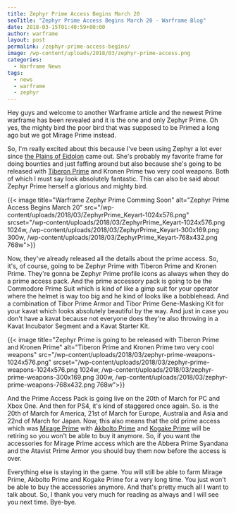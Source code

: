 ```yaml
---
title: Zephyr Prime Access Begins March 20
seoTitle: "Zephyr Prime Access Begins March 20 - Warframe Blog"
date: 2018-03-15T01:40:59+00:00
author: warframe
layout: post
permalink: /zephyr-prime-access-begins/
image: /wp-content/uploads/2018/03/zephyr-prime-access.png
categories:
  - Warframe News
tags:
  - news
  - warframe
  - zephyr
---
```

Hey guys and welcome to another Warframe article and the newest Prime warframe has been revealed and it is the one and only Zephyr Prime. Oh yes, the mighty bird the poor bird that was supposed to be Primed a long ago but we got Mirage Prime instead.<!--more-->

So, I'm really excited about this because I've been using Zephyr a lot ever since [the Plains of Eidolon](https://warframeblog.com/get-started-plains-of-eidolon/) came out. She's probably my favorite frame for doing bounties and just faffing around but also because she's going to be released with [Tiberon Prime](https://warframeblog.com/tiberon-prime-build/) and Kronen Prime two very cool weapons. Both of which I must say look absolutely fantastic. This can also be said about Zephyr Prime herself a glorious and mighty bird.

{{< image title="Warframe Zephyr Prime Comming Soon" alt="Zephyr Prime Access Begins March 20" src="/wp-content/uploads/2018/03/ZephyrPrime_Keyart-1024x576.png" srcset="/wp-content/uploads/2018/03/ZephyrPrime_Keyart-1024x576.png 1024w, /wp-content/uploads/2018/03/ZephyrPrime_Keyart-300x169.png 300w, /wp-content/uploads/2018/03/ZephyrPrime_Keyart-768x432.png 768w">}}

Now, they've already released all the details about the prime access. So, it's, of course, going to be Zephyr Prime with Tiberon Prime and Kronen Prime. They're gonna be Zephyr Prime profile icons as always when they do a prime access pack. And the prime accessory pack is going to be the Commodore Prime Suit which is kind of like a gimp suit for your operator where the helmet is way too big and he kind of looks like a bobblehead. And a combination of Tibor Prime Armor and Tibor Prime Gene-Masking Kit for your kavat which looks absolutely beautiful by the way. And just in case you don't have a kavat because not everyone does they're also throwing in a Kavat Incubator Segment and a Kavat Starter Kit.

{{< image title="Zephyr Prime is going to be released with Tiberon Prime and Kronen Prime" alt="Tiberon Prime and Kronen Prime two very cool weapons" src="/wp-content/uploads/2018/03/zephyr-prime-weapons-1024x576.png" srcset="/wp-content/uploads/2018/03/zephyr-prime-weapons-1024x576.png 1024w, /wp-content/uploads/2018/03/zephyr-prime-weapons-300x169.png 300w, /wp-content/uploads/2018/03/zephyr-prime-weapons-768x432.png 768w">}}

And the Prime Access Pack is going live on the 20th of March for PC and Xbox One. And then for PS4, it's kind of staggered once again. So. is the 20th of March for America, 21st of March for Europe, Australia and Asia and 22nd of March for Japan. Now, this also means that the old prime access which was [Mirage Prime](https://warframeblog.com/mirage-prime-build/) with [Akbolto Prime](https://warframeblog.com/akbolto-prime-build/) and [Kogake Prime](https://warframeblog.com/kogake-prime-build/) will be retiring so you won't be able to buy it anymore. So, if you want the accessories for Mirage Prime access which are the Abbera Prime Syandana and the Atavist Prime Armor you should buy them now before the access is over.

Everything else is staying in the game. You will still be able to farm Mirage Prime, Akbolto Prime and Kogake Prime for a very long time. You just won't be able to buy the accessories anymore. And that's pretty much all I want to talk about. So, I thank you very much for reading as always and I will see you next time. Bye-bye.